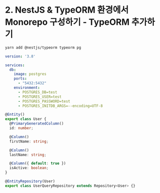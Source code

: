 # 2. NestJS & TypeORM 환경에서 Monorepo 구성하기 - TypeORM 추가하기


```bash
yarn add @nestjs/typeorm typeorm pg
```

```yaml
version: '3.8'

services:
  db:
    image: postgres
    ports:
      - "5432:5432"
    environment:
      - POSTGRES_DB=test
      - POSTGRES_USER=test
      - POSTGRES_PASSWORD=test
      - POSTGRES_INITDB_ARGS=--encoding=UTF-8
```


```typescript
@Entity()
export class User {
  @PrimaryGeneratedColumn()
  id: number;

  @Column()
  firstName: string;

  @Column()
  lastName: string;

  @Column({ default: true })
  isActive: boolean;
}
```

```typescript
@EntityRepository(User)
export class UserQueryRepository extends Repository<User> {}
```
